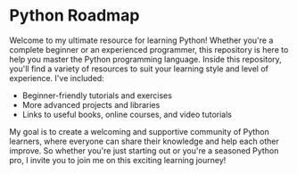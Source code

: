 # Python Roadmap
Welcome to my ultimate resource for learning Python! Whether you're a complete beginner or an experienced programmer, this repository is here to help you master the Python programming language. 
Inside this repository, you'll find a variety of resources to suit your learning style and level of experience. I've included:
* Beginner-friendly tutorials and exercises
* More advanced projects and libraries
* Links to useful books, online courses, and video tutorials

My goal is to create a welcoming and supportive community of Python learners, where everyone can share their knowledge and help each other improve. So whether you're just starting out or you're a seasoned Python pro, I invite you to join me on this exciting learning journey!


